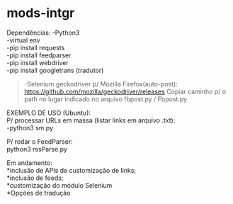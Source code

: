 # mods-intgr

Dependências:
-Python3
<br>
-virtual env <br>
-pip install requests <br>
-pip install feedparser <br>
-pip install webdriver <br>
-pip install googletrans (tradutor) <br>

>-Selenium geckodriver p/ Mozilla Firefox(auto-post):
https://github.com/mozilla/geckodriver/releases
Copiar caminho p/ o path no lugar indicado no arquivo fbpost.py / Fbpost.py <br>

EXEMPLO DE USO (Ubuntu):<br>
P/ processar URLs em massa (listar links em arquivo .txt):<br>
-python3 sm.py <br>

P/ rodar o FeedParser: <br>
python3 rssParse.py <br>



Em andamento:<br>
*inclusão de APIs de customização de links;<br>
*inclusão de feeds; <br>
*customização do módulo Selenium <br>
*Opções de tradução <br>


